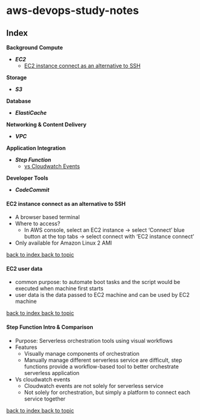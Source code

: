# aws-devops-study-notes

## Index

**Background**
**Compute**
- ***EC2***
  - [EC2 instance connect as an alternative to SSH ](#ec2-instance-connect-as-an-alternative-to-SSH)
  
**Storage**
- ***S3***

**Database**
- ***ElastiCache***

**Networking & Content Delivery**
- ***VPC***

**Application Integration**
- ***Step Function***
  - [vs Cloudwatch Events](#step-function-intro-&-comparison)

**Developer Tools**
- ***CodeCommit***
  
  
  
#### EC2 instance connect as an alternative to SSH 
- A browser based terminal 
- Where to access?
  - In AWS console, select an EC2 instance → select ‘Connect’ blue button at the top tabs → select connect with ‘EC2 instance connect’
- Only available for Amazon Linux 2 AMI

[ back to index ](#index)
[ back to topic ](#ec2)


#### EC2 user data
- common purpose: to automate boot tasks and the script would be executed when machine first starts
- user data is the data passed to EC2 machine and can be used by EC2 machine

[ back to index ](#index)
[ back to topic ](#ec2)


#### Step Function Intro & Comparison
- Purpose: Serverless orchestration tools using visual workflows
- Features
  - Visually manage components of orchestration
  - Manually manage different serverless service are difficult, step functions provide a workflow-based tool to better orchestrate serverless application
- Vs cloudwatch events
  - Cloudwatch events are not solely for serverless service
  - Not solely for orchestration, but simply a platform to connect each service together

[ back to index ](#index)
[ back to topic ](#step-function)
